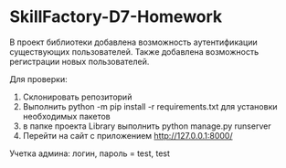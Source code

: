 # SkillFactory-D7-Homework

В проект библиотеки добавлена возможность аутентификации существующих пользователей. Также добавлена возможность регистрации новых пользователей.

Для проверки:
1. Склонировать репозиторий
2. Выполнить python -m pip install -r requirements.txt для установки необходимых пакетов
3. в папке проекта Library выполнить python manage.py runserver
4. Перейти на сайт с приложением http://127.0.0.1:8000/ 

Учетка админа: логин, пароль = test, test
